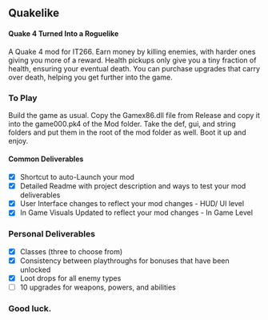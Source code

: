 ## Quakelike


#### Quake 4 Turned Into a Roguelike

A Quake 4 mod for IT266. Earn money by killing enemies, with harder ones giving you more of a reward. Health pickups only give you a tiny fraction of health, ensuring your eventual death. You can purchase upgrades that carry over death, helping you get further into the game.

### To Play

Build the game as usual. Copy the Gamex86.dll file from Release and copy it into the game000.pk4 of the Mod folder. Take the def, gui, and string folders and put them in the root of the mod folder as well. Boot it up and enjoy.


#### Common Deliverables

- [x] Shortcut to auto-Launch your mod  
- [x] Detailed Readme with project description and ways to test your mod deliverables 
- [x] User Interface changes to reflect your mod changes - HUD/ UI level 
- [x] In Game Visuals Updated to reflect your mod changes - In Game Level

### Personal Deliverables

- [x] Classes (three to choose from)
- [x] Consistency between playthroughs for bonuses that have been unlocked
- [x] Loot drops for all enemy types
- [ ] 10 upgrades for weapons, powers, and abilities

### Good luck.

